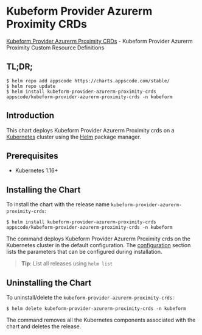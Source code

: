 # Kubeform Provider Azurerm Proximity CRDs

[Kubeform Provider Azurerm Proximity CRDs](https://github.com/kubeform) - Kubeform Provider Azurerm Proximity Custom Resource Definitions

## TL;DR;

```console
$ helm repo add appscode https://charts.appscode.com/stable/
$ helm repo update
$ helm install kubeform-provider-azurerm-proximity-crds appscode/kubeform-provider-azurerm-proximity-crds -n kubeform
```

## Introduction

This chart deploys Kubeform Provider Azurerm Proximity crds on a [Kubernetes](http://kubernetes.io) cluster using the [Helm](https://helm.sh) package manager.

## Prerequisites

- Kubernetes 1.16+

## Installing the Chart

To install the chart with the release name `kubeform-provider-azurerm-proximity-crds`:

```console
$ helm install kubeform-provider-azurerm-proximity-crds appscode/kubeform-provider-azurerm-proximity-crds -n kubeform
```

The command deploys Kubeform Provider Azurerm Proximity crds on the Kubernetes cluster in the default configuration. The [configuration](#configuration) section lists the parameters that can be configured during installation.

> **Tip**: List all releases using `helm list`

## Uninstalling the Chart

To uninstall/delete the `kubeform-provider-azurerm-proximity-crds`:

```console
$ helm delete kubeform-provider-azurerm-proximity-crds -n kubeform
```

The command removes all the Kubernetes components associated with the chart and deletes the release.


